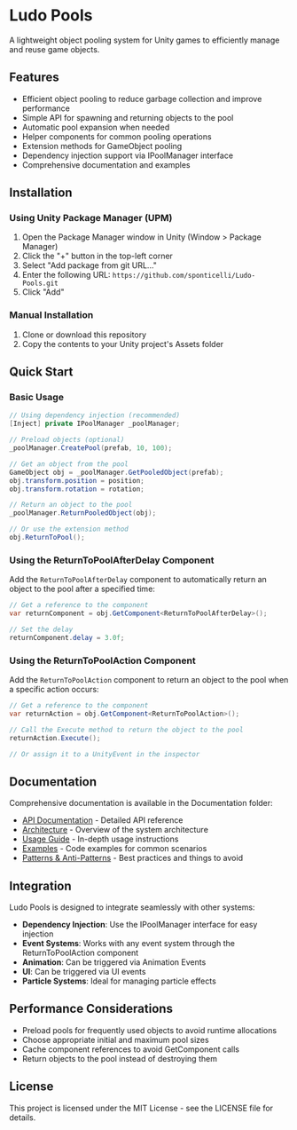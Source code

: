 # Ludo Pools

A lightweight object pooling system for Unity games to efficiently manage and reuse game objects.

## Features

- Efficient object pooling to reduce garbage collection and improve performance
- Simple API for spawning and returning objects to the pool
- Automatic pool expansion when needed
- Helper components for common pooling operations
- Extension methods for GameObject pooling
- Dependency injection support via IPoolManager interface
- Comprehensive documentation and examples

## Installation

### Using Unity Package Manager (UPM)

1. Open the Package Manager window in Unity (Window > Package Manager)
2. Click the "+" button in the top-left corner
3. Select "Add package from git URL..."
4. Enter the following URL: `https://github.com/sponticelli/Ludo-Pools.git`
5. Click "Add"

### Manual Installation

1. Clone or download this repository
2. Copy the contents to your Unity project's Assets folder

## Quick Start

### Basic Usage

```csharp
// Using dependency injection (recommended)
[Inject] private IPoolManager _poolManager;

// Preload objects (optional)
_poolManager.CreatePool(prefab, 10, 100);

// Get an object from the pool
GameObject obj = _poolManager.GetPooledObject(prefab);
obj.transform.position = position;
obj.transform.rotation = rotation;

// Return an object to the pool
_poolManager.ReturnPooledObject(obj);

// Or use the extension method
obj.ReturnToPool();
```

### Using the ReturnToPoolAfterDelay Component

Add the `ReturnToPoolAfterDelay` component to automatically return an object to the pool after a specified time:

```csharp
// Get a reference to the component
var returnComponent = obj.GetComponent<ReturnToPoolAfterDelay>();

// Set the delay
returnComponent.delay = 3.0f;
```

### Using the ReturnToPoolAction Component

Add the `ReturnToPoolAction` component to return an object to the pool when a specific action occurs:

```csharp
// Get a reference to the component
var returnAction = obj.GetComponent<ReturnToPoolAction>();

// Call the Execute method to return the object to the pool
returnAction.Execute();

// Or assign it to a UnityEvent in the inspector
```

## Documentation

Comprehensive documentation is available in the Documentation folder:

- [API Documentation](Documentation/API-Documentation.md) - Detailed API reference
- [Architecture](Documentation/Architecture.md) - Overview of the system architecture
- [Usage Guide](Documentation/Usage-Guide.md) - In-depth usage instructions
- [Examples](Documentation/Examples.md) - Code examples for common scenarios
- [Patterns & Anti-Patterns](Documentation/Patterns-Antipatterns.md) - Best practices and things to avoid

## Integration

Ludo Pools is designed to integrate seamlessly with other systems:

- **Dependency Injection**: Use the IPoolManager interface for easy injection
- **Event Systems**: Works with any event system through the ReturnToPoolAction component
- **Animation**: Can be triggered via Animation Events
- **UI**: Can be triggered via UI events
- **Particle Systems**: Ideal for managing particle effects

## Performance Considerations

- Preload pools for frequently used objects to avoid runtime allocations
- Choose appropriate initial and maximum pool sizes
- Cache component references to avoid GetComponent calls
- Return objects to the pool instead of destroying them

## License

This project is licensed under the MIT License - see the LICENSE file for details.
